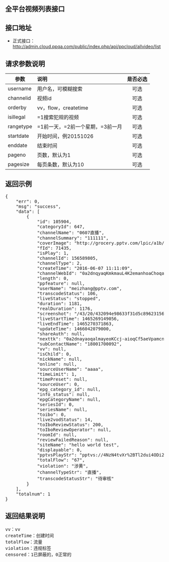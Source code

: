 全平台视频列表接口
----------

接口地址
----------
  * 正式接口：http://admin.cloud.ppqa.com/public/index.php/api/ppcloud/allvideo/list

请求参数说明
----------
|  参数         |说明          |是否必选|
| ------------- |:-------------|:-----:|
| username       | 用户名，可模糊搜索 |可选    |
| channelid | 视频id |可选    |
| orderby   | vv，flow，createtime |可选    |
| isillegal | =1搜索犯规的视频 |可选    |
| rangetype      | =1前一天，=2前一个星期，=3前一月  |可选    |
| startdate      | 开始时间，例20151026 |可选    |
| enddate      | 结束时间 |可选    |
| pageno      | 页数，默认为1 |可选    |
| pagesize      | 每页条数，默认为10 |可选    |
返回示例
----------
<pre>
{
    "err": 0,
    "msg": "success",
    "data": [
        {
            "id": 105904,
            "categoryId": 647,
            "channelName": "0607直播",
            "channelSummary": "111111",
            "coverImage": "http://grocery.pptv.com/lpic/a1b/f16/5e2/c99ded12bb83eefad8d144f1ab19ebe0.png",
            "fId": 71435,
            "isPlay": 1,
            "channelId": 156589805,
            "channelType": 2,
            "createTime": "2016-06-07 11:11:09",
            "channelWebId": "0a2dnqyaqKmkmauL4K2emanhoaChoqaZ",
            "length": 0,
            "ppfeature": null,
            "userName": "meizhang@pptv.com",
            "transcodeStatus": 106,
            "liveStatus": "stopped",
            "duration": 1181,
            "realDuration": 1176,
            "screenshot": "/43/20/432094e98633f31d5c89623156589805/1.jpg",
            "liveStartTime": 1465269149056,
            "liveEndTime": 1465270371863,
            "updateTime": 1466042079000,
            "shareAuth": null,
            "nexttk": "0a2dnayaoqalmayeoKCcj-aioqCf5aeVpamcnQ",
            "subContactName": "18001700092",
            "vv": null,
            "isChild": 0,
            "nickName": null,
            "online": null,
            "sourceUserName": "aaaa",
            "timeLimit": 1,
            "timePreset": null,
            "sourceUser": 0,
            "epg_category_id": null,
            "info_status": null,
            "epgCategoryName": null,
            "seriesId": 0,
            "seriesName": null,
            "toibo": 0,
            "live2vodStatus": 14,
            "toIboReviewStatus": 200,
            "toIboReviewOperator": null,
            "roomId": null,
            "reviewFailedReason": null,
            "siteName": "hello world test",
            "displayable": 0,
            "pptvsPlayStr": "pptvs://4NzN4tvXr%2BTl2dui4ODi2NqL09jN1%2BTK3M%2FVzbOWpaahoa%2BdoKU%3D",
            "totalFlow": "67",
            "violation": "涉黄",
            "channelTypeStr": "直播",
            "transcodeStatusStr": "待审核"
        }
    ],
    "totalnum": 1
}
</pre>

返回结果说明
----------
<pre>
vv：vv
createTime：创建时间
totalFlow：流量
violation：违规标签
censored：1已屏蔽的，0正常的
</pre>